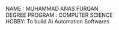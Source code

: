 NAME : MUHAMMAD ANAS FURQAN \
DEGREE PROGRAM : COMPUTER SCIENCE \
HOBBY: To build AI Automation Softwares 
